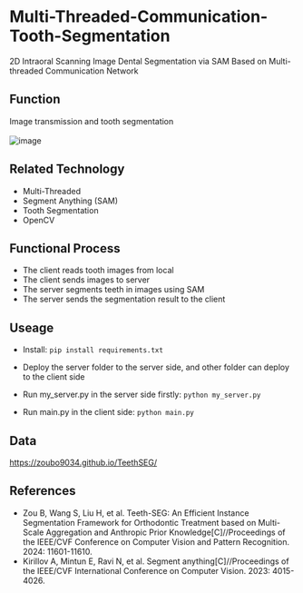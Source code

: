 # Multi-Threaded-Communication-Tooth-Segmentation
2D Intraoral Scanning Image Dental Segmentation via SAM Based on Multi-threaded Communication Network

## Function
Image transmission and tooth segmentation <br />
<br />
![image](https://github.com/user-attachments/assets/6688be18-c0f6-49ba-b886-ce47a6a1ff3d)


## Related Technology
* Multi-Threaded
* Segment Anything (SAM)
* Tooth Segmentation
* OpenCV

## Functional Process
* The client reads tooth images from local
* The client sends images to server
* The server segments teeth in images using SAM
* The server sends the segmentation result to the client

## Useage
* Install: ```pip install requirements.txt```

* Deploy the server folder to the server side, and other folder can deploy to the client side
* Run my_server.py in the server side firstly: ```python my_server.py```
* Run main.py in the client side: ```python main.py```

## Data
https://zoubo9034.github.io/TeethSEG/

## References
* Zou B, Wang S, Liu H, et al. Teeth-SEG: An Efficient Instance Segmentation Framework for Orthodontic Treatment based on Multi-Scale Aggregation and Anthropic Prior Knowledge[C]//Proceedings of the IEEE/CVF Conference on Computer Vision and Pattern Recognition. 2024: 11601-11610.
* Kirillov A, Mintun E, Ravi N, et al. Segment anything[C]//Proceedings of the IEEE/CVF International Conference on Computer Vision. 2023: 4015-4026.


